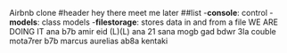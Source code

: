Airbnb clone
#header
hey there
meet me later
##list
-**console**: control
-**models**: class models
-**filestorage**: stores data in and from a file
WE ARE DOING IT
ana b7b amir eid (L)(L)
ana 21 sana mogb gad bdwr 3la couble mota7rer
b7b marcus aurelias
ab8a kentaki

